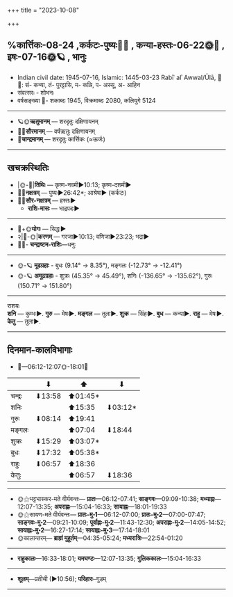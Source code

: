+++
title = "2023-10-08"

+++

## %कार्त्तिकः-08-24  ,कर्कटः-पुष्यः🌛🌌  ,  कन्या-हस्तः-06-22🌞🌌  ,  इषः-07-16🌞🪐  , भानुः
- Indian civil date: 1945-07-16, Islamic: 1445-03-23 Rabīʿ alʾ Awwal/Ūlā, 🌌🌞: सं- कन्या, तं- पुरट्टासि, म- कन्नि, प- अस्सू, अ- आहिन
- संवत्सरः - शोभनः
- वर्षसङ्ख्या 🌛- शकाब्दः 1945, विक्रमाब्दः 2080, कलियुगे 5124
___________________
- 🪐🌞**ऋतुमानम्** — शरदृतुः दक्षिणायनम्
- 🌌🌞**सौरमानम्** — वर्षऋतुः दक्षिणायनम्
- 🌛**चान्द्रमानम्** — शरदृतुः कार्त्तिकः (≈ऊर्जः)
___________________


## खचक्रस्थितिः
- |🌞-🌛|**तिथिः** — कृष्ण-नवमी►10:13; कृष्ण-दशमी►  
- 🌌🌛**नक्षत्रम्** — पुष्यः►26:42*; आश्रेषा► (कर्कटः)  
- 🌌🌞**सौर-नक्षत्रम्** — हस्तः►  
  - **राशि-मासः** — भाद्रपदः► 
___________________
- 🌛+🌞**योगः** — सिद्धः►  
- २|🌛-🌞|**करणम्** — गरजा►10:13; वणिजा►23:23; भद्रा►  
- 🌌🌛- **चन्द्राष्टम-राशिः**—धनुः  
___________________
- 🌞-🪐 **मूढग्रहाः** - बुधः (9.14° → 8.35°), मङ्गलः (-12.73° → -12.41°)
- 🌞-🪐 **अमूढग्रहाः** - शुक्रः (45.35° → 45.49°), शनिः (-136.65° → -135.62°), गुरुः (150.71° → 151.80°)
___________________
राशयः  
**शनि** — कुम्भः►. **गुरु** — मेषः►. **मङ्गल** — तुला►. **शुक्र** — सिंहः►. **बुध** — कन्या►. **राहु** — मेषः►. **केतु** — तुला►. 
___________________


## दिनमान-कालविभागाः
- 🌅—06:12-12:07🌞-18:01🌇  

|      |⬇     |⬆     |⬇     |
|------|-----|-----|------|
|चन्द्रः|⬇13:58 |⬆01:45*|     |
|शनिः   |     |⬆15:35 |⬇03:12*|
|गुरुः  |⬇08:14 |⬆19:41 |     |
|मङ्गलः |     |⬆07:04 |⬇18:44 |
|शुक्रः |⬇15:29 |⬆03:07*|     |
|बुधः   |⬇17:32 |⬆05:38*|     |
|राहुः  |⬇06:57 |⬆18:36 |     |
|केतुः  |     |⬆06:57 |⬇18:36 |
___________________
- 🌞⚝भट्टभास्कर-मते वीर्यवन्तः— **प्रातः**—06:12-07:41; **साङ्गवः**—09:09-10:38; **मध्याह्नः**—12:07-13:35; **अपराह्णः**—15:04-16:33; **सायाह्नः**—18:01-19:33  
- 🌞⚝सायण-मते वीर्यवन्तः— **प्रातः-मु॰1**—06:12-07:00; **प्रातः-मु॰2**—07:00-07:47; **साङ्गवः-मु॰2**—09:21-10:09; **पूर्वाह्णः-मु॰2**—11:43-12:30; **अपराह्णः-मु॰2**—14:05-14:52; **सायाह्नः-मु॰2**—16:27-17:14; **सायाह्नः-मु॰3**—17:14-18:01  
- 🌞कालान्तरम्— **ब्राह्मं मुहूर्तम्**—04:35-05:24; **मध्यरात्रिः**—22:54-01:20  
___________________
- **राहुकालः**—16:33-18:01; **यमघण्टः**—12:07-13:35; **गुलिककालः**—15:04-16:33  
___________________
- **शूलम्**—प्रतीची (►10:56); **परिहारः**–गुडम्  
___________________
